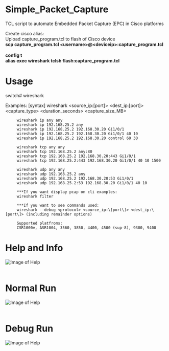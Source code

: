 # Simple_Packet_Capture
TCL script to automate Embedded Packet Capture (EPC) in Cisco platforms

Create cisco alias: </br>
Upload capture_program.tcl to flash of Cisco device</br>
<b>scp capture_program.tcl \<username>@\<deviceip>:capture_program.tcl</b></br>
</br>
<b>config t</b></br>
<b>alias exec wireshark tclsh flash:capture_program.tcl</b>

# Usage
switch# wireshark </br>

 Examples:
     [syntax] wireshark <protocol> <source_ip:[port]> <dest_ip:[port]> <capture_type> <duration_seconds> <capture_size_MB> <mtu>

         wireshark ip any any 
         wireshark ip 192.168.25.2 any
         wireshark ip 192.168.25.2 192.168.30.20 Gi1/0/1
         wireshark ip 192.168.25.2 192.168.30.20 Gi1/0/1 40 10
         wireshark ip 192.168.25.2 192.168.30.20 control 60 30
    
         wireshark tcp any any 
         wireshark tcp 192.168.25.2 any:80
         wireshark tcp 192.168.25.2 192.168.30.20:443 Gi1/0/1
         wireshark tcp 192.168.25.2:443 192.168.30.20 Gi1/0/1 40 10 1500
    
         wireshark udp any any 
         wireshark udp 192.168.25.2 any
         wireshark udp 192.168.25.2 192.168.30.20:53 Gi1/0/1
         wireshark udp 192.168.25.2:53 192.168.30.20 Gi1/0/1 40 10
    
         ***If you want display pcap on cli examples:
         wireshark filter

         ***If you want to see commands used:
         wireshark --debug <protocol> <source_ip:\[port\]> <dest_ip:\[port\]> (including remainder options)
       
         Supported platfroms:
         CSR1000v, ASR1004, 3560, 3850, 4400, 4500 (sup-8), 9300, 9400
     
# Help and Info
![Image of Help](https://github.com/settlej/Simple_Packet_Capture/blob/master/screen_shots/help.gif)</br></br>
# Normal Run
![Image of Help](https://github.com/settlej/Simple_Packet_Capture/blob/master/screen_shots/normal.gif)</br></br>
# Debug Run
![Image of Help](https://github.com/settlej/Simple_Packet_Capture/blob/master/screen_shots/debug.gif)</br></br>

